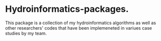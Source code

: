 # Hydroinformatics-packages. 
This package is a collection of my hydroinformatics algorithms as well as other researchers' codes that have been implemeneted in variues case studies by my team. 
